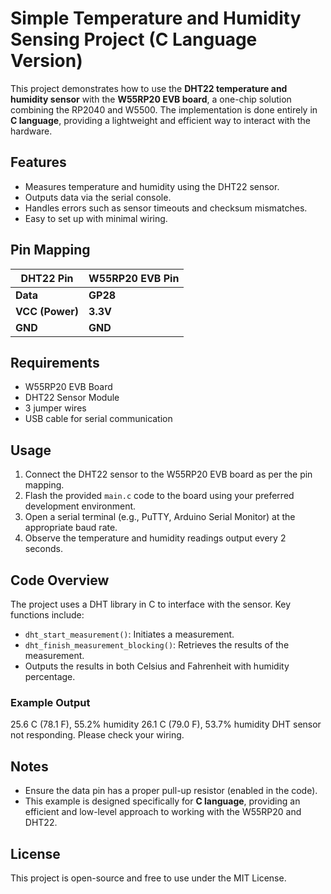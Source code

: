 # Simple Temperature and Humidity Sensing Project (C Language Version)

This project demonstrates how to use the **DHT22 temperature and humidity sensor** with the **W55RP20 EVB board**, a one-chip solution combining the RP2040 and W5500. The implementation is done entirely in **C language**, providing a lightweight and efficient way to interact with the hardware.

## Features
- Measures temperature and humidity using the DHT22 sensor.
- Outputs data via the serial console.
- Handles errors such as sensor timeouts and checksum mismatches.
- Easy to set up with minimal wiring.

## Pin Mapping
| DHT22 Pin      | W55RP20 EVB Pin |
|----------------|-----------------|
| **Data**       | **GP28**        |
| **VCC (Power)**| **3.3V**        |
| **GND**        | **GND**         |

## Requirements
- W55RP20 EVB Board
- DHT22 Sensor Module
- 3 jumper wires
- USB cable for serial communication

## Usage
1. Connect the DHT22 sensor to the W55RP20 EVB board as per the pin mapping.
2. Flash the provided `main.c` code to the board using your preferred development environment.
3. Open a serial terminal (e.g., PuTTY, Arduino Serial Monitor) at the appropriate baud rate.
4. Observe the temperature and humidity readings output every 2 seconds.

## Code Overview
The project uses a DHT library in C to interface with the sensor. Key functions include:
- `dht_start_measurement()`: Initiates a measurement.
- `dht_finish_measurement_blocking()`: Retrieves the results of the measurement.
- Outputs the results in both Celsius and Fahrenheit with humidity percentage.

### Example Output

25.6 C (78.1 F), 55.2% humidity 26.1 C (79.0 F), 53.7% humidity DHT sensor not responding. Please check your wiring.

## Notes
- Ensure the data pin has a proper pull-up resistor (enabled in the code).
- This example is designed specifically for **C language**, providing an efficient and low-level approach to working with the W55RP20 and DHT22.

## License
This project is open-source and free to use under the MIT License.